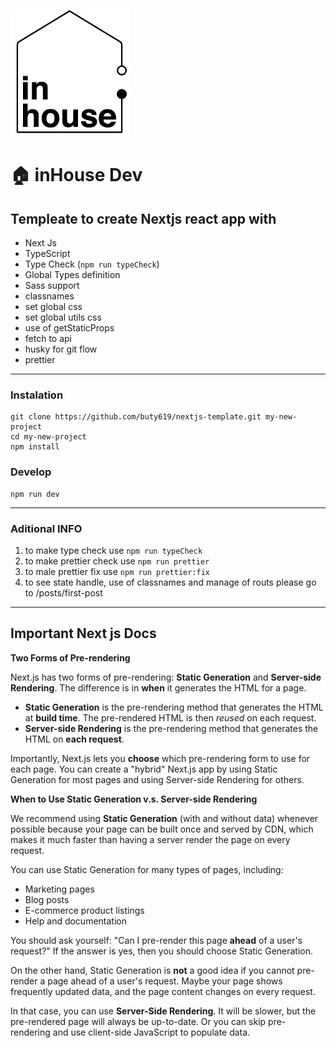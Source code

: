 ![inhouse_logo](/public/images/inHouse.png)

# 🏠 inHouse Dev

## Templeate to create Nextjs react app with

- Next Js
- TypeScript
- Type Check (`npm run typeCheck`)
- Global Types definition
- Sass support
- classnames
- set global css
- set global utils css
- use of getStaticProps
- fetch to api
- husky for git flow
- prettier

---

### Instalation

```
git clone https://github.com/buty619/nextjs-template.git my-new-project
cd my-new-project
npm install
```

### Develop

```
npm run dev
```

---

### Aditional INFO

1. to make type check use `npm run typeCheck`
2. to make prettier check use `npm run prettier`
3. to male prettier fix use `npm run prettier:fix`
4. to see state handle, use of classnames and manage of routs please go to /posts/first-post

---

## Important Next js Docs

**Two Forms of Pre-rendering**

Next.js has two forms of pre-rendering: **Static Generation** and **Server-side Rendering**. The difference is in **when** it generates the HTML for a page.

- **Static Generation** is the pre-rendering method that generates the HTML at **build time**. The pre-rendered HTML is then _reused_ on each request.
- **Server-side Rendering** is the pre-rendering method that generates the HTML on **each request**.

Importantly, Next.js lets you **choose** which pre-rendering form to use for each page. You can create a "hybrid" Next.js app by using Static Generation for most pages and using Server-side Rendering for others.

**When to Use Static Generation v.s. Server-side Rendering**

We recommend using **Static Generation** (with and without data) whenever possible because your page can be built once and served by CDN, which makes it much faster than having a server render the page on every request.

You can use Static Generation for many types of pages, including:

- Marketing pages
- Blog posts
- E-commerce product listings
- Help and documentation

You should ask yourself: "Can I pre-render this page **ahead** of a user's request?" If the answer is yes, then you should choose Static Generation.

On the other hand, Static Generation is **not** a good idea if you cannot pre-render a page ahead of a user's request. Maybe your page shows frequently updated data, and the page content changes on every request.

In that case, you can use **Server-Side Rendering**. It will be slower, but the pre-rendered page will always be up-to-date. Or you can skip pre-rendering and use client-side JavaScript to populate data.
